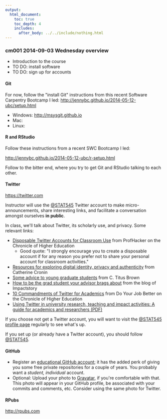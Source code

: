 ```yaml
---
output:
  html_document:
    toc: true
    toc_depth: 4
    includes:
      after_body: ../../include/nothing.html
---
```


### cm001 2014-09-03 Wednesday overview

  * Introduction to the course
  * TO DO: install software
  * TO DO: sign up for accounts

#### Git

For now, follow the "install Git" instructions from this recent Software Carpentry Bootcamp I led: <http://jennybc.github.io/2014-05-12-ubc/setup.html>

  * Windows: <http://msysgit.github.io>  
  * Mac:
  * Linux:

#### R and RStudio

Follow these instructions from a recent SWC Bootcamp I led:

<http://jennybc.github.io/2014-05-12-ubc/r-setup.html>

Follow to the bitter end, where you try to get Git and RStudio talking to each other.

#### Twitter

<https://twitter.com>  

Instructor will use the [\@STAT545](https://twitter.com/STAT545) Twitter account to make micro-announcements, share interesting links, and facilitate a conversation amongst ourselves __in public__.

In class, we'll talk about Twitter, its scholarly use, and privacy. Some relevant links:

  * [Disposable Twitter Accounts for Classroom Use](http://chronicle.com/blogs/profhacker/disposable-twitter-accounts-for-classroom-use/40145) from ProfHacker on the Chronicle of Higher Education
    -  Good quote: "I strongly encourage you to create a disposable account if for any reason you prefer not to share your personal account for classroom activities."
  * [Resources for exploring digital identity, privacy and authenticity](http://catherinecronin.wordpress.com/2012/02/29/525/) from Catherine Cronin
  * [Some advice to young graduate students](http://ivory.idyll.org/blog/advice-to-graduate-students.html) from C. Titus Brown
  * [How to be the grad student your advisor brags about](http://blog.impactstory.org/how-to-be-the-grad-student-your-advisor-brags-about/) from the blog of Impactstory
  * [10 Commandments of Twitter for Academics](http://chronicle.com/article/10-Commandments-of-Twitter-for/131813/) from Do Your Job Better on the Chronicle of Higher Education
  * [Using Twitter in university research, teaching and
impact activities: A guide for academics and researchers (PDF)](http://blogs.lse.ac.uk/impactofsocialsciences/files/2011/11/Published-Twitter_Guide_Sept_2011.pdf)

If you choose not get a Twitter account, you will want to visit the [\@STAT545 profile page](https://twitter.com/STAT545) regularly to see what's up.

If you set up (or already have a Twitter account), you should follow [\@STAT545](https://twitter.com/STAT545).

#### GitHub

  * Register an [educational GitHub account](https://education.github.com); it has the added perk of giving you some free private repositories for a couple of years. You probably want a *student, individual* account.
  * Optional: Upload your photo to [Gravatar](http://gravatar.com), if you're comfortable with that. This photo will appear in your GitHub profile, be associated with your commits and comments, etc. Consider using the same photo for Twitter.

#### RPubs

<http://rpubs.com>
